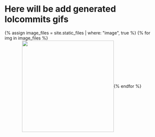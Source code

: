 # Here will be add generated lolcommits gifs

<section style="display: flex; flex-wrap: wrap; align-items: center; justify-content: center;">
{% assign image_files = site.static_files | where: "image", true %}
{% for img in image_files %}
<img src="{{ site.baseurl }}{{ img.path }}" width="300">
{% endfor %}
</section>
